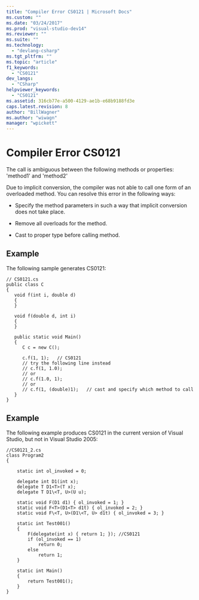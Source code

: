 ```yaml
---
title: "Compiler Error CS0121 | Microsoft Docs"
ms.custom: ""
ms.date: "03/24/2017"
ms.prod: "visual-studio-dev14"
ms.reviewer: ""
ms.suite: ""
ms.technology: 
  - "devlang-csharp"
ms.tgt_pltfrm: ""
ms.topic: "article"
f1_keywords: 
  - "CS0121"
dev_langs: 
  - "CSharp"
helpviewer_keywords: 
  - "CS0121"
ms.assetid: 316cb77e-a500-4129-ae1b-e68b9188fd3e
caps.latest.revision: 8
author: "BillWagner"
ms.author: "wiwagn"
manager: "wpickett"
---
```

# Compiler Error CS0121
The call is ambiguous between the following methods or properties: 'method1' and 'method2'  
  
 Due to implicit conversion, the compiler was not able to call one form of an overloaded method. You can resolve this error in the following ways:  
  
-   Specify the method parameters in such a way that implicit conversion does not take place.  
  
-   Remove all overloads for the method.  
  
-   Cast to proper type before calling method.  
  
## Example  
 The following sample generates CS0121:  
  
```  
// CS0121.cs  
public class C  
{  
   void f(int i, double d)   
   {  
   }  
  
   void f(double d, int i)  
   {  
   }  
  
   public static void Main()  
   {  
      C c = new C();  
  
      c.f(1, 1);   // CS0121  
      // try the following line instead  
      // c.f(1, 1.0);  
      // or  
      // c.f(1.0, 1);  
      // or  
      // c.f(1, (double)1);   // cast and specify which method to call  
   }  
}  
```  
  
## Example  
 The following example produces CS0121 in the current version of Visual Studio, but not in Visual Studio 2005:  
  
```  
//CS0121_2.cs  
class Program2  
{  
  
    static int ol_invoked = 0;  
  
    delegate int D1(int x);  
    delegate T D1<T>(T x);  
    delegate T D1\<T, U>(U u);  
  
    static void F(D1 d1) { ol_invoked = 1; }  
    static void F<T>(D1<T> d1t) { ol_invoked = 2; }  
    static void F\<T, U>(D1\<T, U> d1t) { ol_invoked = 3; }  
  
    static int Test001()  
    {  
        F(delegate(int x) { return 1; }); //CS0121  
        if (ol_invoked == 1)  
            return 0;  
        else  
            return 1;  
    }  
  
    static int Main()  
    {  
        return Test001();  
    }  
}  
```